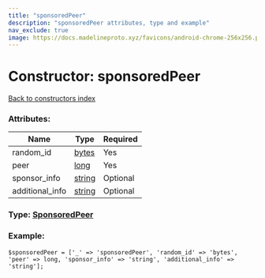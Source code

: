 ```yaml
---
title: "sponsoredPeer"
description: "sponsoredPeer attributes, type and example"
nav_exclude: true
image: https://docs.madelineproto.xyz/favicons/android-chrome-256x256.png
---
```

# Constructor: sponsoredPeer  
[Back to constructors index](/API_docs/constructors/index.html)



### Attributes:

| Name     |    Type       | Required |
|----------|---------------|----------|
|random\_id|[bytes](/API_docs/types/bytes.html) | Yes|
|peer|[long](/API_docs/types/long.html) | Yes|
|sponsor\_info|[string](/API_docs/types/string.html) | Optional|
|additional\_info|[string](/API_docs/types/string.html) | Optional|



### Type: [SponsoredPeer](/API_docs/types/SponsoredPeer.html)


### Example:

```
$sponsoredPeer = ['_' => 'sponsoredPeer', 'random_id' => 'bytes', 'peer' => long, 'sponsor_info' => 'string', 'additional_info' => 'string'];
```  
